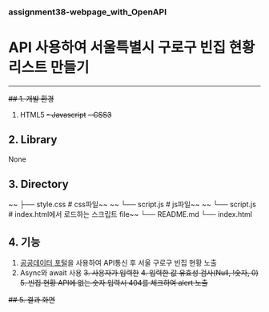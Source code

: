 ### assignment38-webpage_with_OpenAPI

# API 사용하여 서울특별시 구로구 빈집 현황 리스트 만들기

---

~~## 1. 개발 환경~~

1. HTML5
   ~~- Javascript~~
   ~~- CSS3~~

## 2. Library

None

## 3. Directory

~~ ├── style.css # css파일~~
~~ └── script.js # js파일~~
~~ └── script.js # index.html에서 로드하는 스크립트 file~~
└── README.md
└── index.html

## 4. 기능

1. [공공데이터 포털](https://www.data.go.kr/tcs/dss/selectFileDataDetailView.do?publicDataPk=15127329)을 사용하여 API통신 후 서울 구로구 빈집 현황 노출
2. Async와 await 사용
   ~~3. 사용자가 입력한~~
   ~~4. 입력한 값 유효성 검사(Null, !숫자, 0)~~
   ~~5. 빈집 현황 API에 없는 숫자 입력시 404를 체크하여 alert 노출~~

~~## 5. 결과 화면~~
